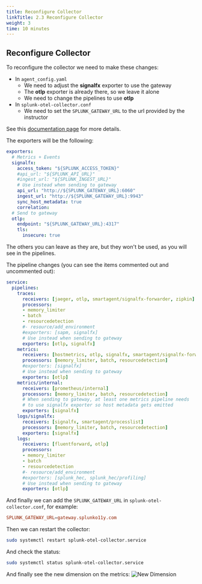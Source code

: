 ```yaml
---
title: Reconfigure Collector
linkTitle: 2.3 Reconfigure Collector
weight: 3
time: 10 minutes
---
```


## Reconfigure Collector

To reconfigure the collector we need to make these changes:

* In `agent_config.yaml`
  * We need to adjust the **signalfx** exporter to use the gateway
  * The **otlp** exporter is already there, so we leave it alone
  * We need to change the pipelines to use **otlp**
* In `splunk-otel-collector.conf`
  * We need to set the `SPLUNK_GATEWAY_URL` to the url provided by the instructor

See this [documentation page](https://docs.splunk.com/observability/en/gdi/opentelemetry/deployment-modes.html#agent-configuration) for more details.

The exporters will be the following:

``` yaml
exporters:
  # Metrics + Events
  signalfx:
    access_token: "${SPLUNK_ACCESS_TOKEN}"
    #api_url: "${SPLUNK_API_URL}"
    #ingest_url: "${SPLUNK_INGEST_URL}"
    # Use instead when sending to gateway
    api_url: "http://${SPLUNK_GATEWAY_URL}:6060"
    ingest_url: "http://${SPLUNK_GATEWAY_URL}:9943"
    sync_host_metadata: true
    correlation:
  # Send to gateway
  otlp:
    endpoint: "${SPLUNK_GATEWAY_URL}:4317"
    tls:
      insecure: true
```

The others you can leave as they are, but they won't be used, as you will see in the pipelines.

The pipeline changes (you can see the items commented out and uncommented out):

``` yaml
service:
  pipelines:
    traces:
      receivers: [jaeger, otlp, smartagent/signalfx-forwarder, zipkin]
      processors:
      - memory_limiter
      - batch
      - resourcedetection
      #- resource/add_environment
      #exporters: [sapm, signalfx]
      # Use instead when sending to gateway
      exporters: [otlp, signalfx]
    metrics:
      receivers: [hostmetrics, otlp, signalfx, smartagent/signalfx-forwarder]
      processors: [memory_limiter, batch, resourcedetection]
      #exporters: [signalfx]
      # Use instead when sending to gateway
      exporters: [otlp]
    metrics/internal:
      receivers: [prometheus/internal]
      processors: [memory_limiter, batch, resourcedetection]
      # When sending to gateway, at least one metrics pipeline needs
      # to use signalfx exporter so host metadata gets emitted
      exporters: [signalfx]
    logs/signalfx:
      receivers: [signalfx, smartagent/processlist]
      processors: [memory_limiter, batch, resourcedetection]
      exporters: [signalfx]
    logs:
      receivers: [fluentforward, otlp]
      processors:
      - memory_limiter
      - batch
      - resourcedetection
      #- resource/add_environment
      #exporters: [splunk_hec, splunk_hec/profiling]
      # Use instead when sending to gateway
      exporters: [otlp]
```

And finally we can add the `SPLUNK_GATEWAY_URL` in `splunk-otel-collector.conf`, for example:

``` conf
SPLUNK_GATEWAY_URL=gateway.splunko11y.com
```

Then we can restart the collector:

``` bash
sudo systemctl restart splunk-otel-collector.service
```

And check the status:

``` bash
sudo systemctl status splunk-otel-collector.service
```

And finally see the new dimension on the metrics:
![New Dimension](../images/gateway_dimension.png)

